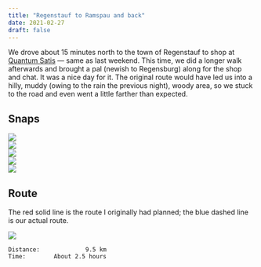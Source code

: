```yaml
---
title: "Regenstauf to Ramspau and back"
date: 2021-02-27
draft: false
---
```


We drove about 15 minutes north to the town of Regenstauf to shop at [Quantum Satis](https://www.quantum-satis.de/) &mdash; same as last weekend.  This time, we did a longer walk afterwards and brought a pal (newish to Regensburg) along for the shop and chat.  It was a nice day for it.  The original route would have led us into a hilly, muddy (owing to the rain the previous night), woody area, so we stuck to the road and even went a little farther than expected.  

## Snaps

![](/IMG_8755_s.jpg)  
![](/IMG_8759_s.jpg)  
![](/IMG_8760_s.jpg)  
![](/IMG_8761_s.jpg)  
![](/IMG_8762_s.jpg)  

## Route
The red solid line is the route I originally had planned; the blue dashed line is our actual route.  

![](/20210227.jpg)  

```
Distance:             9.5 km
Time:        About 2.5 hours      
```
